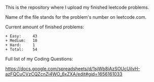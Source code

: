 This is the repository where I upload my finished leetcode problems. 

Name of the file stands for the problem's number on leetcode.com. 

Current amount of finished problems:

    + Easy:     43
    + Medium:   10
    + Hard:     1
    + Total:    54

Full list of my Coding Questions:

https://docs.google.com/spreadsheets/d/1sjWb8iAzSOUcUilvH-azFQCuCVzCQZcnZi4WO_6xZXA/edit#gid=1656161033
